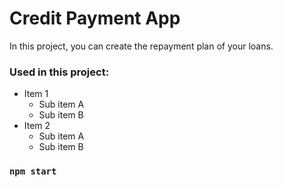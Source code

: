 
# Credit Payment App
In this project, you can create the repayment plan of your loans.

### Used in this project:

* Item 1
   * Sub item A
   * Sub item B
* Item 2
   * Sub item A
   * Sub item B

### `npm start`



